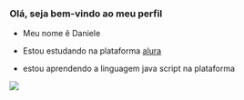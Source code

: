 ### Olá, seja bem-vindo ao meu perfil 
- Meu nome ê Daniele
- Estou estudando na plataforma  [alura](www.alura.com.br)

- estou aprendendo a linguagem java script na plataforma

![](https://media.tenor.com/UHqZCx1Jrc4AAAAM/milk-mocha.gif)
   

 
